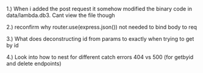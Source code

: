 1.) When i added the post request it somehow modified the binary code in data/lambda.db3. Cant view the file though

2.) reconfirm why router.use(express.json()) not needed to bind body to req

3.) What does deconstructing id from params to exactly when trying to get by id

4.) Look into how to nest for different catch errors 404 vs 500 (for getbyid and delete endpoints)